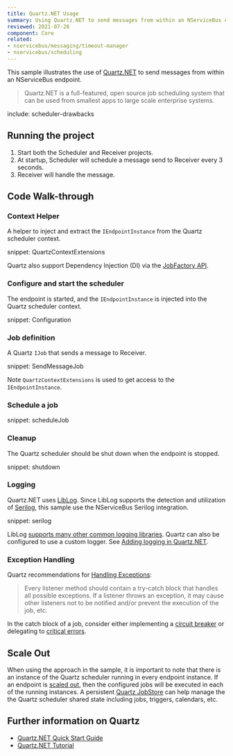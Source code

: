 ```yaml
---
title: Quartz.NET Usage
summary: Using Quartz.NET to send messages from within an NServiceBus endpoint.
reviewed: 2021-07-28
component: Core
related:
- nservicebus/messaging/timeout-manager
- nservicebus/scheduling
---
```


This sample illustrates the use of [Quartz.NET](https://www.quartz-scheduler.net/) to send messages from within an NServiceBus endpoint.

> Quartz.NET is a full-featured, open source job scheduling system that can be used from smallest apps to large scale enterprise systems.


include: scheduler-drawbacks


## Running the project

 1. Start both the Scheduler and Receiver projects.
 1. At startup, Scheduler will schedule a message send to Receiver every 3 seconds.
 1. Receiver will handle the message.


## Code Walk-through


### Context Helper

A helper to inject and extract the `IEndpointInstance` from the Quartz scheduler context.

snippet: QuartzContextExtensions

Quartz also support Dependency Injection (DI) via the [JobFactory API](https://www.quartz-scheduler.net/documentation/quartz-2.x/tutorial/miscellaneous-features.html).


### Configure and start the scheduler

The endpoint is started, and the `IEndpointInstance` is injected into the Quartz scheduler context.

snippet: Configuration


### Job definition

A Quartz `IJob` that sends a message to Receiver.

snippet: SendMessageJob

Note `QuartzContextExtensions` is used to get access to the `IEndpointInstance`.


### Schedule a job

snippet: scheduleJob


### Cleanup

The Quartz scheduler should be shut down when the endpoint is stopped.

snippet: shutdown


### Logging

Quartz.NET uses [LibLog](https://github.com/damianh/LibLog). Since LibLog supports the detection and utilization of [Serilog](https://serilog.net/), this sample use the NServiceBus Serilog integration.

snippet: serilog

LibLog [supports many other common logging libraries](https://github.com/damianh/LibLog/wiki#transparent-logging-support). Quartz can also be configured to use a custom logger. See [Adding logging in Quartz.NET](https://www.quartz-scheduler.net/documentation/quartz-3.x/quick-start.html#adding-logging).


### Exception Handling

Quartz recommendations for [Handling Exceptions](https://www.quartz-scheduler.net/documentation/best-practices.html#throwing-exceptions):

> Every listener method should contain a try-catch block that handles all possible exceptions. If a listener throws an exception, it may cause other listeners not to be notified and/or prevent the execution of the job, etc.

In the catch block of a job, consider either implementing a [circuit breaker](https://en.wikipedia.org/wiki/Circuit_breaker_design_pattern) or delegating to [critical errors](/nservicebus/hosting/critical-errors.md).


## Scale Out

When using the approach in the sample, it is important to note that there is an instance of the Quartz scheduler running in every endpoint instance. If an endpoint is [scaled out](/nservicebus/architecture/scaling.md), then the configured jobs will be executed in each of the running instances. A persistent [Quartz JobStore](https://www.quartz-scheduler.net/documentation/quartz-3.x/tutorial/job-stores.html) can help manage the the Quartz scheduler shared state including jobs, triggers, calendars, etc.


## Further information on Quartz

 * [Quartz.NET Quick Start Guide](https://www.quartz-scheduler.net/documentation/quartz-3.x/quick-start.html)
 * [Quartz.NET Tutorial](https://www.quartz-scheduler.net/documentation/quartz-3.x/tutorial/index.html)
